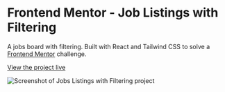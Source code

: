 # Frontend Mentor - Job Listings with Filtering

A jobs board with filtering. Built with React and Tailwind CSS to solve a [Frontend Mentor](www.frontendmentor.io) challenge.

[View the project live](https://job-listings-with-filtering-puce.vercel.app/)

![Screenshot of Jobs Listings with Filtering project](https://res.cloudinary.com/gerhynes/image/upload/q_auto/v1600288445/Screenshot_2020-09-16_Frontend_Mentor_Job_Listings_1_px4bhh.png)
